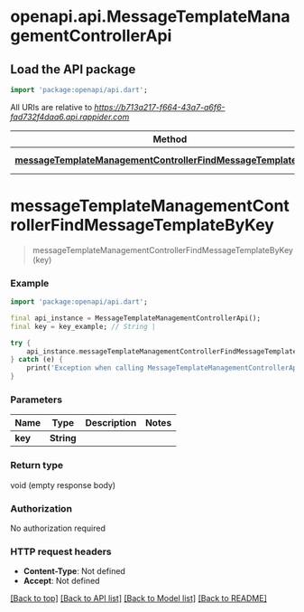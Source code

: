 # openapi.api.MessageTemplateManagementControllerApi

## Load the API package
```dart
import 'package:openapi/api.dart';
```

All URIs are relative to *https://b713a217-f664-43a7-a6f6-fad732f4daa6.api.rappider.com*

Method | HTTP request | Description
------------- | ------------- | -------------
[**messageTemplateManagementControllerFindMessageTemplateByKey**](MessageTemplateManagementControllerApi.md#messagetemplatemanagementcontrollerfindmessagetemplatebykey) | **GET** /message-templates/template/{key} | 


# **messageTemplateManagementControllerFindMessageTemplateByKey**
> messageTemplateManagementControllerFindMessageTemplateByKey(key)



### Example
```dart
import 'package:openapi/api.dart';

final api_instance = MessageTemplateManagementControllerApi();
final key = key_example; // String | 

try {
    api_instance.messageTemplateManagementControllerFindMessageTemplateByKey(key);
} catch (e) {
    print('Exception when calling MessageTemplateManagementControllerApi->messageTemplateManagementControllerFindMessageTemplateByKey: $e\n');
}
```

### Parameters

Name | Type | Description  | Notes
------------- | ------------- | ------------- | -------------
 **key** | **String**|  | 

### Return type

void (empty response body)

### Authorization

No authorization required

### HTTP request headers

 - **Content-Type**: Not defined
 - **Accept**: Not defined

[[Back to top]](#) [[Back to API list]](../README.md#documentation-for-api-endpoints) [[Back to Model list]](../README.md#documentation-for-models) [[Back to README]](../README.md)

